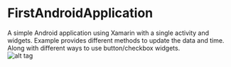 # FirstAndroidApplication
A simple Android application using Xamarin with a single activity and widgets. Example provides different methods to update the data and time. Along with different ways to use button/checkbox widgets.  
![alt tag](https://cloud.githubusercontent.com/assets/22482349/25406609/1e7f1312-29bc-11e7-9e35-fb959f85ec54.png)

